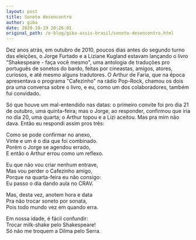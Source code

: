 ```yaml
---
layout: post
title: Soneto desencontro
author: giba
date: 2020-10-19 20:26:01
original_path: /o-blog/giba-assis-brasil/soneto-desencontro.html
---
```

<!--StartFragment-->

Dez anos atrás, em outubro de 2010, poucos dias antes do segundo turno das eleições, o Jorge Furtado e a Liziane Kugland estavam lançando o livro "Shakespeare - faça você mesmo", uma antologia de traduções pro português de sonetos do bardo, feitas por cineastas, amigos, atores, curiosos, e até mesmo alguns tradutores. O Arthur de Faria, que na época apresentava o programa "Cafezinho" na rádio Pop-Rock, chamou os dois pra uma conversa sobre o livro, e eu, como um dos colaboradores, também fui convidado.

Só que houve um mal-entendido nas datas: o primeiro convite foi pro dia 21 de outubro, uma quinta-feira; mas o Jorge, ao responder, confirmou que iria no dia 20, uma quarta; o Arthur topou e a Lizi aceitou. Mas pra mim não dava. Então eu respondi assim pros três:

Como se pode confirmar no anexo,\
Vinte e um é o dia que foi combinado.\
Porém o Jorge se agendou errado,\
E então o Arthur errou como um reflexo.

Eu que não vou criar nenhum entrave,\
Mas vou perder o Cafezinho amigo,\
Porque na quarta-feira eu não consigo:\
Eu passo o dia dando aula no CRAV.

Mas, desta vez, anotem hora e data\
Pra não trocar soneto por sonata,\
Pois todo mundo vez em quando erra.

Em nossa idade, é fácil confundir:\
Trocar milk-shake pelo Shakespeare!\
Só não me troquem a Dilma pelo Serra.

<!--EndFragment-->